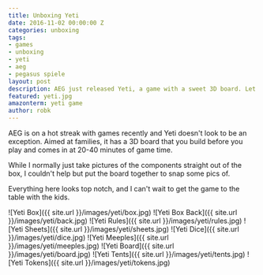 ```yaml
---
title: Unboxing Yeti
date: 2016-11-02 00:00:00 Z
categories: unboxing
tags:
- games
- unboxing
- yeti
- aeg
- pegasus spiele
layout: post
description: AEG just released Yeti, a game with a sweet 3D board. Let's look inside.
featured: yeti.jpg
amazonterm: yeti game
author: robk
---
```


AEG is on a hot streak with games recently and Yeti doesn't look to be an exception. Aimed at families, it has a 3D board that you build before you play and comes in at 20-40 minutes of game time.

While I normally just take pictures of the components straight out of the box, I couldn't help but put the board together to snap some pics of.

Everything here looks top notch, and I can't wait to get the game to the table with the kids.

![Yeti Box]({{ site.url }}/images/yeti/box.jpg)
![Yeti Box Back]({{ site.url }}/images/yeti/back.jpg)
![Yeti Rules]({{ site.url }}/images/yeti/rules.jpg)
![Yeti Sheets]({{ site.url }}/images/yeti/sheets.jpg)
![Yeti Dice]({{ site.url }}/images/yeti/dice.jpg)
![Yeti Meeples]({{ site.url }}/images/yeti/meeples.jpg)
![Yeti Board]({{ site.url }}/images/yeti/board.jpg)
![Yeti Tents]({{ site.url }}/images/yeti/tents.jpg)
![Yeti Tokens]({{ site.url }}/images/yeti/tokens.jpg)
